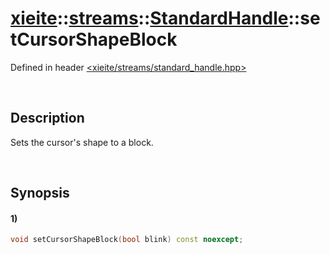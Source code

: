 # [xieite](../../../../../xieite.md)\:\:[streams](../../../../../streams.md)\:\:[StandardHandle](../../../standard_handle.md)\:\:setCursorShapeBlock
Defined in header [<xieite/streams/standard_handle.hpp>](../../../../../../include/xieite/streams/standard_handle.hpp)

&nbsp;

## Description
Sets the cursor's shape to a block.

&nbsp;

## Synopsis
#### 1)
```cpp
void setCursorShapeBlock(bool blink) const noexcept;
```

